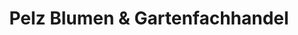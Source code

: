 ---
title: "Pelz Blumen & Gartenfachhandel"
url: /loerrach/pelz-blumen-und-gartenfachhandel/
shop: Blumen
---